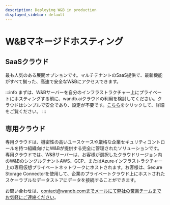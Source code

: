 ```yaml
---
description: Deploying W&B in production
displayed_sidebar: default
---
```


# W&Bマネージドホスティング

## SaaSクラウド

最も人気のある展開オプションです。マルチテナントのSaaS提供で、最新機能がすべて揃った、高速で安全なW&Bにアクセスできます。

:::info
まずは、W&Bサーバーを自分のインフラストラクチャー上にプライベートにホスティングする前に、wandb.aiクラウドの利用を検討してください。クラウドはシンプルで安全であり、設定が不要です。[こちら](../../../quickstart.md)をクリックして、詳細をご覧ください。
:::

## 専用クラウド

専用クラウドは、機密性の高いユースケースや厳格な企業セキュリティコントロールを持つ組織向けにW&Bが提供する完全に管理されたソリューションです。専用クラウドでは、W&Bサーバーは、お客様が選択したクラウドリージョン内のW&BのシングルテナントAWS、GCP、またはAzureインフラストラクチャー上の専用仮想プライベートネットワークにホストされます。お客様は、Secure Storage Connectorを使用して、企業のプライベートクラウド上にホストされたスケーラブルなデータストアにデータを接続することができます。

お問い合わせは、contact@wandb.comまでメールにて弊社の営業チームまでお気軽にご連絡ください。